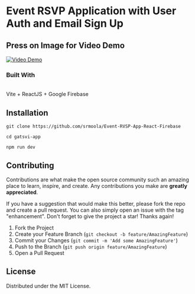 # Event RSVP Application with User Auth and Email Sign Up

## Press on Image for Video Demo

[![Video Demo](https://i3.ytimg.com/vi/vFMfsCsMeJ0/maxresdefault.jpg)](https://www.youtube.com/watch?v=vFMfsCsMeJ0)
### Built With


<br />
Vite + ReactJS + Google Firebase

<!-- GETTING STARTED -->
## Installation

```
git clone https://github.com/srmoola/Event-RVSP-App-React-Firebase
```

```
cd gatsvi-app
```

```
npm run dev

```

<!-- CONTRIBUTING -->
## Contributing

Contributions are what make the open source community such an amazing place to learn, inspire, and create. Any contributions you make are **greatly appreciated**.

If you have a suggestion that would make this better, please fork the repo and create a pull request. You can also simply open an issue with the tag "enhancement".
Don't forget to give the project a star! Thanks again!

1. Fork the Project
2. Create your Feature Branch (`git checkout -b feature/AmazingFeature`)
3. Commit your Changes (`git commit -m 'Add some AmazingFeature'`)
4. Push to the Branch (`git push origin feature/AmazingFeature`)
5. Open a Pull Request


<!-- LICENSE -->
## License

Distributed under the MIT License.


